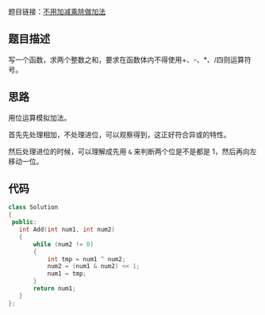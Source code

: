 题目链接：[不用加减乘除做加法](https://www.nowcoder.com/practice/59ac416b4b944300b617d4f7f111b215?tpId=13&tqId=11201&rp=3&ru=/ta/coding-interviews&qru=/ta/coding-interviews/question-ranking)

## 题目描述

写一个函数，求两个整数之和，要求在函数体内不得使用+、-、*、/四则运算符号。

## 思路

用位运算模拟加法。

首先先处理相加，不处理进位，可以观察得到，这正好符合异或的特性。

然后处理进位的时候，可以理解成先用 `&` 来判断两个位是不是都是 1，然后再向左移动一位。

## 代码

 ```cpp
class Solution
{
  public:
    int Add(int num1, int num2)
    {
        while (num2 != 0)
        {
            int tmp = num1 ^ num2;
            num2 = (num1 & num2) << 1;
            num1 = tmp;
        }
        return num1;
    }
};
 ```



